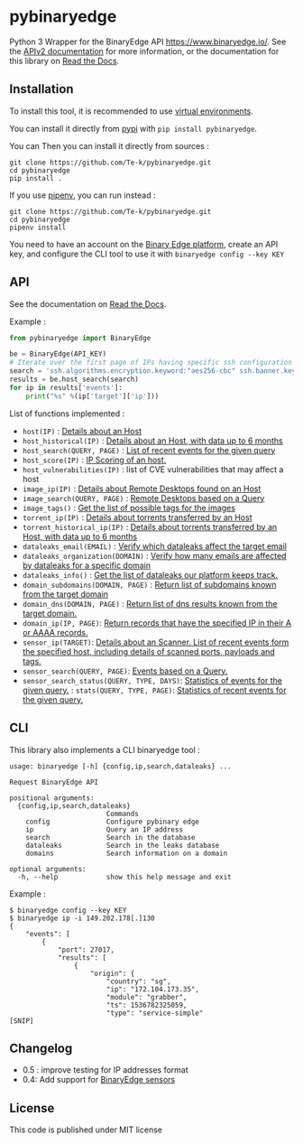 # pybinaryedge

Python 3 Wrapper for the BinaryEdge API https://www.binaryedge.io/. See the [APIv2 documentation](https://docs.binaryedge.io/api-v2/) for more information, or the documentation for this library on [Read the Docs](https://pybinaryedge.readthedocs.io/en/latest/index.html).

## Installation

To install this tool, it is recommended to use [virtual environments](https://docs.python.org/3/tutorial/venv.html).

You can install it directly from [pypi](https://pypi.org/) with `pip install pybinaryedge`.

You can Then you can install it directly from sources :
```
git clone https://github.com/Te-k/pybinaryedge.git
cd pybinaryedge
pip install .
```

If you use [pipenv](https://pipenv.readthedocs.io/en/latest/), you can run instead :
```
git clone https://github.com/Te-k/pybinaryedge.git
cd pybinaryedge
pipenv install
```

You need to have an account on the [Binary Edge platform](https://www.binaryedge.io/), create an API key, and configure the CLI tool to use it with `binaryedge config --key KEY`

## API

See the documentation on [Read the Docs](https://pybinaryedge.readthedocs.io/en/latest/index.html).

Example :
```python
from pybinaryedge import BinaryEdge

be = BinaryEdge(API_KEY)
# Iterate over the first page of IPs having specific ssh configuration
search = 'ssh.algorithms.encryption.keyword:"aes256-cbc" ssh.banner.keyword:"SSH-2.0-OpenSSH_LeadSec"'
results = be.host_search(search)
for ip in results['events']:
    print("%s" %(ip['target']['ip']))
```

List of functions implemented :
* `host(IP)` : [Details about an Host](https://docs.binaryedge.io/api-v2/#v2queryiptarget)
* `host_historical(IP)` : [Details about an Host, with data up to 6 months](https://docs.binaryedge.io/api-v2/#v2queryiphistoricaltarget)
* `host_search(QUERY, PAGE)` : [List of recent events for the given query](https://docs.binaryedge.io/api-v2/#v2querysearch)
* `host_score(IP)` : [IP Scoring of an host.](https://docs.binaryedge.io/api-v2/#v2queryscoreiptarget)
* `host_vulnerabilities(IP)` : list of CVE vulnerabilities that may affect a host
* `image_ip(IP)` : [Details about Remote Desktops found on an Host](https://docs.binaryedge.io/api-v2/#v2queryimageipip)
* `image_search(QUERY, PAGE)` : [Remote Desktops based on a Query](https://docs.binaryedge.io/api-v2/#v2queryimagesearch)
* `image_tags()` : [Get the list of possible tags for the images](https://docs.binaryedge.io/api-v2/#v2queryimagetags)
* `torrent_ip(IP)` : [Details about torrents transferred by an Host](https://docs.binaryedge.io/api-v2/#v2querytorrentiptarget)
* `torrent_historical_ip(IP)` : [Details about torrents transferred by an Host, with data up to 6 months](https://docs.binaryedge.io/api-v2/#v2querytorrenthistoricaltarget)
* `dataleaks_email(EMAIL)` : [Verify which dataleaks affect the target email](https://docs.binaryedge.io/api-v2/#v2querydataleaksemailemail)
* `dataleaks_organization(DOMAIN)` : [Verify how many emails are affected by dataleaks for a specific domain](https://docs.binaryedge.io/api-v2/#v2querydataleaksorganizationdomain)
* `dataleaks_info()` : [Get the list of dataleaks our platform keeps track.](https://docs.binaryedge.io/api-v2/#v2querydataleaksinfo)
* `domain_subdomains(DOMAIN, PAGE)` : [Return list of subdomains known from the target domain](https://docs.binaryedge.io/api-v2/#v2querydomainssubdomaintarget)
* `domain_dns(DOMAIN, PAGE)` : [Return list of dns results known from the target domain.](https://docs.binaryedge.io/api-v2/#v2querydomainsdnstarget)
* `domain_ip(IP, PAGE)`: [Return records that have the specified IP in their A or AAAA records.](https://docs.binaryedge.io/api-v2/#v2querydomainsiptarget)
* `sensor_ip(TARGET)`: [Details about an Scanner. List of recent events form the specified host, including details of scanned ports, payloads and tags.](https://docs.binaryedge.io/api-v2/#v2querysensorsiptarget)
* `sensor_search(QUERY, PAGE)`: [Events based on a Query.](https://docs.binaryedge.io/api-v2/#v2querysensorssearch)
* `sensor_search_status(QUERY, TYPE, DAYS)`: [Statistics of events for the given query.](https://docs.binaryedge.io/api-v2/#v2querysensorssearchstats)
: `stats(QUERY, TYPE, PAGE)`: [Statistics of recent events for the given query.](https://docs.binaryedge.io/api-v2/#v2querysearchstats)

## CLI

This library also implements a CLI binaryedge tool :
```
usage: binaryedge [-h] {config,ip,search,dataleaks} ...

Request BinaryEdge API

positional arguments:
  {config,ip,search,dataleaks}
                        Commands
    config              Configure pybinary edge
    ip                  Query an IP address
    search              Search in the database
    dataleaks           Search in the leaks database
    domains             Search information on a domain

optional arguments:
  -h, --help            show this help message and exit
```

Example :
```
$ binaryedge config --key KEY
$ binaryedge ip -i 149.202.178[.]130
{
    "events": [
        {
            "port": 27017,
            "results": [
                {
                    "origin": {
                        "country": "sg",
                        "ip": "172.104.173.35",
                        "module": "grabber",
                        "ts": 1536782325059,
                        "type": "service-simple"
[SNIP]
```

## Changelog

* 0.5 : improve testing for IP addresses format
* 0.4: Add support for [BinaryEdge sensors](https://docs.binaryedge.io/api-v2/#v2querysensorsiptarget)

## License

This code is published under MIT license
